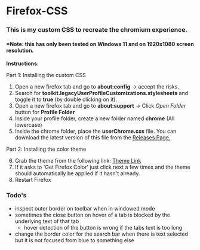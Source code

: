 # Firefox-CSS

### This is my custom CSS to recreate the chromium experience.
#### *Note: this has only been tested on Windows 11 and on 1920x1080 screen resolution.

__Instructions:__

Part 1: Installing the custom CSS

1. Open a new firefox tab and go to __about:config__ -> accept the risks.
2. Search for __toolkit.legacyUserProfileCustomizations.stylesheets__ and toggle it to __true__ (by double clicking on it).
3. Open a new firefox tab and go to __about:support__ -> Click *Open Folder* button for __Profile Folder__
4. Inside your profile folder, create a new folder named __chrome__ (All lowercase)
5. Inside the chrome folder, place the __userChrome.css__ file. You can download the latest version of this file from the [Releases Page.](https://github.com/Trifall/Firefox-CSS/releases/)


Part 2: Installing the color theme

6. Grab the theme from the following link: [Theme Link](https://color.firefox.com/?theme=XQAAAAJUAQAAAAAAAABBqYhm849SCia48_6EGccwS-xMDPr79BBH6_4EpD24jBgjl6kvKSCXh41NOn6Dx5fR2q-a75GjEsvqfeU3VCj6w31W5eXvnSPrqPMCrtBu4dvYAJ4HJEbQ5PR6LKabjxMeCqo8aMtZBZuZ1NU_n0yAIvmiUoNsngm5b2WcT5zFMVsiSkeHdE-YluAjB0nBaIxF6fJVIu-yMdBQQEeyMC93_Kkuhv69kKhxBArVpLCywAtf2Y2Sis2qAb_V_SLQHNU9LTSSxkUr1uBJ3_rmAi9_yUk7IL1DRBAriIn_5KplwA)
7. If it asks to 'Get Firefox Color' just click next a few times and the theme should automatically be applied if it hasn't already.
8. Restart Firefox

### Todo's
* inspect outer border on toolbar when in windowed mode
* sometimes the close button on hover of a tab is blocked by the underlying text of that tab
  * hover detection of the button is wrong if the tabs text is too long
* change the border color for the search bar when there is text selected but it is not focused from blue to something else
